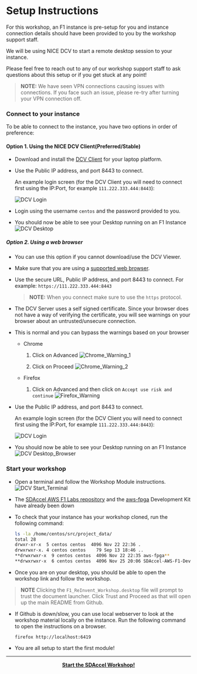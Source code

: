 # Setup Instructions


For this workshop, an F1 instance is pre-setup for you and instance connection details should have been provided to you by the workshop support staff.

We will be using NICE DCV to start a remote desktop session to your instance.

Please feel free to reach out to any of our workshop support staff to ask questions about this setup or if you get stuck at any point!

> **NOTE:** We have seen VPN connections causing issues with connections. If you face such an issue, please re-try after turning your VPN connection off.

### Connect to your instance
To be able to connect to the instance, you have two options in order of preference:

#### Option 1. **Using the NICE DCV Client(Preferred/Stable)**

   * Download and install the [DCV Client](https://download.nice-dcv.com/) for your laptop platform.
   
   * Use the Public IP address, and port 8443 to connect.

      An example login screen (for the DCV Client you will need to connect first using the IP:Port, for example `111.222.333.444:8443`):

      ![DCV Login](../images/setup/dcv_login.png)
   * Login using the username `centos` and the password provided to you.
   * You should now be able to see your Desktop running on an F1 Instance
      ![DCV Desktop](../images/setup/dcv_desktop.png)
   
##### Option 2. **Using a web browser**

   * You can use this option if you cannot download/use the DCV Viewer.
   * Make sure that you are using a [supported web browser](https://docs.aws.amazon.com/dcv/latest/adminguide/what-is-dcv.html#what-is-dcv-requirements).
   
   * Use the secure URL, Public IP address, and port 8443 to connect. For example: `https://111.222.333.444:8443`

      > **NOTE:** When you connect make sure to use the `https` protocol.
      
   * The DCV Server uses a self signed certificate. Since your browser does not have a way of verifying the certificate, you will see warnings on your browser about an untrusted/unsecure connection.
   * This is normal and you can bypass the warnings based on your browser
   
        * Chrome
            1. Click on Advanced
            ![Chrome_Warning_1](../images/setup/chrome_dcv_cert_warning_1.png)
    
            1. Click on Proceed
            ![Chrome_Warning_2](../images/setup/chrome_dcv_cert_warning_2.png)
   
        * Firefox
            1. Click on Advanced and then click on `Accept use risk and continue`
            ![Firefox_Warning](../images/setup/firefox_dcv_cert_warning.png)

   * Use the Public IP address, and port 8443 to connect.

      An example login screen (for the DCV Client you will need to connect first using the IP:Port, for example `111.222.333.444:8443`):

      ![DCV Login](../images/setup/dcv_login.png)
   * You should now be able to see your Desktop running on an F1 Instance
        ![DCV Desktop_Browser](../images/setup/dcv_desktop_browser.png)

### Start your workshop

   * Open a terminal and follow the Workshop Module instructions.
   ![DCV Start_Terminal](../images/setup/dcv_desktop_start_terminal.png)

   * The [SDAccel AWS F1 Labs repository](https://github.com/Xilinx/SDAccel-AWS-F1-Developer-Labs) and the [aws-fpga](htttps://github.com/aws/aws-fpga) Development Kit have already been down

   * To check that your instance has your workshop cloned, run the following command:
        ```bash
        ls -la /home/centos/src/project_data/
        total 28
        drwxr-xr-x  5 centos centos  4096 Nov 22 22:36 .
        drwxrwxr-x. 4 centos centos    79 Sep 13 18:46 ..
        **drwxrwxr-x  9 centos centos  4096 Nov 22 22:35 aws-fpga**
        **drwxrwxr-x  6 centos centos  4096 Nov 25 20:06 SDAccel-AWS-F1-Developer-Labs**
        ```
   * Once you are on your desktop, you should be able to open the workshop link and follow the workshop.
   > **NOTE** Clicking the `F1_ReInvent_Workshop.desktop` file will prompt to trust the document launcher. Click Trust and Proceed as that will open up the main README from Github.
   * If Github is down/slow, you can use local webserver to look at the workshop material locally on the instance. Run the following command to open the instructions on a browser.
        ```
        firefox http://localhost:6419
        ```
   * You are all setup to start the first module!
   
---------------------------------------

<p align="center"><b>
<a href="../README.md">Start the SDAccel Workshop!</a>
</b></p>
